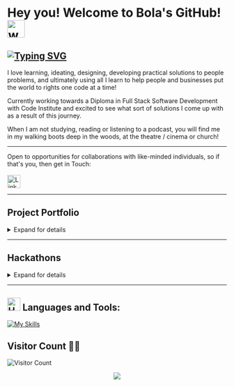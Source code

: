 [- !Banner Image for Bola Akinmarin Github Profile () -]: :

# Hey you! Welcome to Bola's GitHub! <img src="https://user-images.githubusercontent.com/72663882/171687151-bb31c996-c9d2-49c8-b593-734946893b23.gif" alt="waving hand gif" aria-hidden="true" width="40" />

## [![Typing SVG](https://readme-typing-svg.demolab.com?font=Fira+Code&pause=1000&random=false&width=435&lines=Full+Stack+Developer)]()

I love learning, ideating, designing, developing practical solutions to people problems, and ultimately using all I learn to help people and businesses put the world to rights one code at a time!

Currently working towards a Diploma in Full Stack Software Development with Code Institute and excited to see what sort of solutions I come up with as a result of this journey.

When I am not studying, reading or listening to a podcast, you will find me in my walking boots deep in the woods, at the theatre / cinema or church!

*******

Open to opportunities for collaborations with like-minded individuals, so if that's you, then get in Touch: <br><br>
<a href="https://www.linkedin.com/in/bola-akinmarin"><img  alt="LinkedIn" title="LinkedIn" src="https://img.shields.io/static/v1?message=LinkedIn&logo=linkedin&label=&color=0077B5&logoColor=white&labelColor=&style=for-the-badge" height="30" align="center" /></a>

[- Currently working on E-commerce Website <a href="https://bakinmarin.github.io/dec-quote-calculator/"></a>]::

*******

## Project Portfolio

<details>
<summary>Expand for details</summary>
 
 1. [Film Review Blog](https://my-film-blog-pp4-d9dc642517af.herokuapp.com/)
 2. [Bible Quiz Game Website](https://bakinmarin.github.io/bible-quiz-game/)
 3. [The Cleaning Hack Website](https://bakinmarin.github.io/the-cleaning-hack/)
 4. [Command Line Cleaning Calculator](https://the-cleaning-hack-calculator-7f6b677fafbc.herokuapp.com/)
 5. [Interactive Exterior Cleaning Estimate Form](https://bakinmarin.github.io/dec-quote-calculator/)

</details>

*******

## Hackathons

<details>
<summary>Expand for details</summary>

1. April 2024 - Organised by Code Institute and Social Social and hosted by Google - [Women's Health Reimagined](https://alcl2000.github.io/womenswellnesswarriors/)

</details>

*******

## <img src="https://raw.githubusercontent.com/Tarikul-Islam-Anik/Animated-Fluent-Emojis/master/Emojis/Objects/Hammer%20and%20Wrench.png" alt="Hammer and Wrench" width="30" height="30" /> **Languages and Tools:**  
[![My Skills](https://skillicons.dev/icons?i=html,css,javascript,git,github,python,django,jquery,bootstrap,postgresql,markdown,stackoverflow&perline=13)](#)

## **Visitor Count** 🙏🏾
![Visitor Count](https://visitor-badge.laobi.icu/badge?page_id=BAkinmarin.BAkinmarin)
<p align="center">
     <img src="https://capsule-render.vercel.app/api?type=waving&color=gradient&height=100&section=footer"/>
</p>

<!---
BAkinmarin/BAkinmarin is a ✨ special ✨ repository because its `README.md` (this file) appears on your GitHub profile.
You can click the Preview link to take a look at your changes.
--->
